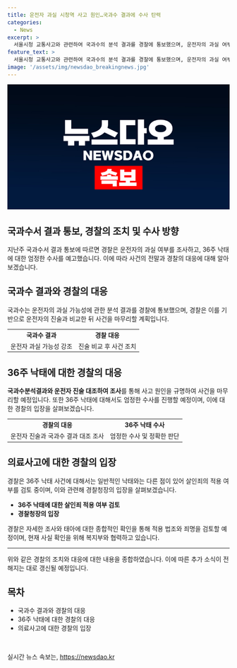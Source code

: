 ```yaml
---
title: 운전자 과실 시청역 사고 원인…국과수 결과에 수사 탄력
categories:
  - News
excerpt: >
  서울시청 교통사고와 관련하여 국과수의 분석 결과를 경찰에 통보했으며, 운전자의 과실 여부와 관련하여 사건을 마무리할 예정이다. 또한 36주 낙태에 대해서도 엄정한 수사를 예고했으며, 이에 대한 수사는 일반적인 낙태와 다르게 무게 있게 수사할 계획이다.경찰은 국과수 분석 결과와 운전자의 진술을 대조하여 사고 원인을 규명하고 사건을 마무리할 계획이며, 36주 낙태에 대해서는 살인죄의 적용 가능성을 검토 중이라고 밝혔다.
feature_text: >
  서울시청 교통사고와 관련하여 국과수의 분석 결과를 경찰에 통보했으며, 운전자의 과실 여부와 관련하여 사건을 마무리할 예정이다. 또한 36주 낙태에 대해서도 엄정한 수사를 예고했으며, 이에 대한 수사는 일반적인 낙태와 다르게 무게 있게 수사할 계획이다.경찰은 국과수 분석 결과와 운전자의 진술을 대조하여 사고 원인을 규명하고 사건을 마무리할 계획이며, 36주 낙태에 대해서는 살인죄의 적용 가능성을 검토 중이라고 밝혔다.
image: '/assets/img/newsdao_breakingnews.jpg'
---
```


<p><img src="/assets/img/newsdao_breakingnews.jpg" alt="bookingtag 속보" /></p>

<h2>국과수서 결과 통보, 경찰의 조치 및 수사 방향</h2>

<p data-ke-size="size16">지난주 국과수서 결과 통보에 따르면 경찰은 운전자의 과실 여부를 조사하고, 36주 낙태에 대한 엄정한 수사를 예고했습니다. 이에 따라 사건의 전말과 경찰의 대응에 대해 알아보겠습니다.</p>

<h2 data-ke-size="size24">국과수 결과와 경찰의 대응</h2>

<p data-ke-size="size16">국과수는 운전자의 과실 가능성에 관한 분석 결과를 경찰에 통보했으며, 경찰은 이를 기반으로 운전자의 진술과 비교한 뒤 사건을 마무리할 계획입니다.</p>

<table>
  <tr>
    <td style="text-align: center; height: 17px;"><b>국과수 결과</b></td>
    <td style="text-align: center; height: 17px;"><b>경찰 대응</b></td>
  </tr>
  <tr>
    <td style="text-align: center; height: 17px;">운전자 과실 가능성 강조</td>
    <td style="text-align: center; height: 17px;">진술 비교 후 사건 조치</td>
  </tr>
</table>

<h2 data-ke-size="size24">36주 낙태에 대한 경찰의 대응</h2>

<p data-ke-size="size16"><b>국과수분석결과와 운전자 진술 대조하여 조사</b>를 통해 사고 원인을 규명하여 사건을 마무리할 예정입니다. 또한 36주 낙태에 대해서도 엄정한 수사를 진행할 예정이며, 이에 대한 경찰의 입장을 살펴보겠습니다.</p>

<table>
  <tr>
    <td style="text-align: center; height: 17px;"><b>경찰의 대응</b></td>
    <td style="text-align: center; height: 17px;"><b>36주 낙태 수사</b></td>
  </tr>
  <tr>
    <td style="text-align: center; height: 17px;">운전자 진술과 국과수 결과 대조 조사</td>
    <td style="text-align: center; height: 17px;">엄정한 수사 및 정확한 판단</td>
  </tr>
</table>

<h2 data-ke-size="size24">의료사고에 대한 경찰의 입장</h2>

<p data-ke-size="size16">경찰은 36주 낙태 사건에 대해서는 일반적인 낙태와는 다른 점이 있어 살인죄의 적용 여부를 검토 중이며, 이와 관련해 경찰청장의 입장을 살펴보겠습니다.</p>

<ul>
  <li><b>36주 낙태에 대한 살인죄 적용 여부 검토</b></li>
  <li><b>경찰청장의 입장</b></li>
</ul>

<p data-ke-size="size16">경찰은 자세한 조사와 태아에 대한 종합적인 확인을 통해 적용 법조와 죄명을 검토할 예정이며, 현재 사실 확인을 위해 복지부와 협력하고 있습니다.</p>

<hr>

<p data-ke-size="size16">위와 같은 경찰의 조치와 대응에 대한 내용을 종합하였습니다. 이에 따른 추가 소식이 전해지는 대로 갱신될 예정입니다.</p>

<h2 data-ke-size="size26">목차</h2>

<ul>
  <li>국과수 결과와 경찰의 대응</li>
  <li>36주 낙태에 대한 경찰의 대응</li>
  <li>의료사고에 대한 경찰의 입장</li>
</ul>

<p data-ke-size="size16">&nbsp;</p>
실시간 뉴스 속보는, <a href="https://newsdao.kr" rel="dofollow">https://newsdao.kr</a>


